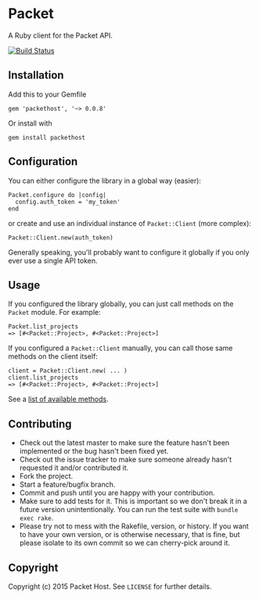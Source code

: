 Packet
======

A Ruby client for the Packet API.

[![Build Status](https://travis-ci.org/packethost/packet-rb.svg)](https://travis-ci.org/packethost/packet-rb)

Installation
------------

Add this to your Gemfile

    gem 'packethost', '~> 0.0.8'

Or install with

    gem install packethost


Configuration
-------------

You can either configure the library in a global way (easier):

    Packet.configure do |config|
      config.auth_token = 'my_token'
    end

or create and use an individual instance of `Packet::Client` (more complex):

    Packet::Client.new(auth_token)

Generally speaking, you'll probably want to configure it globally if you only
ever use a single API token.

Usage
-----

If you configured the library globally, you can just call methods on the
`Packet` module. For example:

    Packet.list_projects
    => [#<Packet::Project>, #<Packet::Project>]

If you configured a `Packet::Client` manually, you can call those same methods
on the client itself:

    client = Packet::Client.new( ... )
    client.list_projects
    => [#<Packet::Project>, #<Packet::Project>]

See a [list of available methods](https://github.com/packethost/packet-rb/tree/master/lib/packet/client).

Contributing
------------

* Check out the latest master to make sure the feature hasn't been implemented or the bug hasn't been fixed yet.
* Check out the issue tracker to make sure someone already hasn't requested it and/or contributed it.
* Fork the project.
* Start a feature/bugfix branch.
* Commit and push until you are happy with your contribution.
* Make sure to add tests for it. This is important so we don't break it in a future version unintentionally. You can run the test suite with `bundle exec rake`.
* Please try not to mess with the Rakefile, version, or history. If you want to have your own version, or is otherwise necessary, that is fine, but please isolate to its own commit so we can cherry-pick around it.

Copyright
---------

Copyright (c) 2015 Packet Host. See `LICENSE` for further details.
